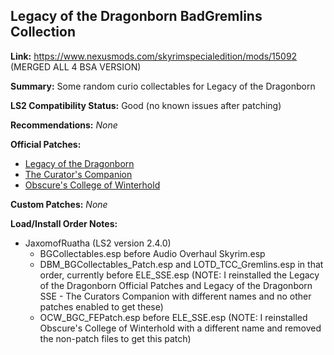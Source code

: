 ## Legacy of the Dragonborn BadGremlins Collection

**Link:** https://www.nexusmods.com/skyrimspecialedition/mods/15092 (MERGED ALL 4 BSA VERSION)

**Summary:** Some random curio collectables for Legacy of the Dragonborn

**LS2 Compatibility Status:** Good (no known issues after patching)

**Recommendations:** 
_None_

**Official Patches:**
* [Legacy of the Dragonborn](https://www.nexusmods.com/skyrimspecialedition/mods/30980)
* [The Curator's Companion](https://www.nexusmods.com/skyrimspecialedition/mods/38529)
* [Obscure's College of Winterhold](https://www.nexusmods.com/skyrimspecialedition/mods/20514)

**Custom Patches:**
_None_

**Load/Install Order Notes:**
* JaxomofRuatha (LS2 version 2.4.0)
  * BGCollectables.esp before Audio Overhaul Skyrim.esp
  * DBM_BGCollectables_Patch.esp and LOTD_TCC_Gremlins.esp in that order, currently before ELE_SSE.esp (NOTE: I reinstalled the Legacy of the Dragonborn Official Patches and Legacy of the Dragonborn SSE - The Curators Companion with different names and no other patches enabled to get these)
  * OCW_BGC_FEPatch.esp before ELE_SSE.esp (NOTE: I reinstalled Obscure's College of Winterhold with a different name and removed the non-patch files to get this patch)